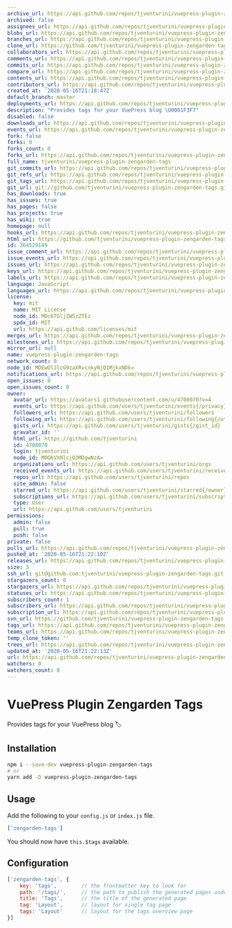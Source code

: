 ```yaml
---
archive_url: https://api.github.com/repos/tjventurini/vuepress-plugin-zengarden-tags/{archive_format}{/ref}
archived: false
assignees_url: https://api.github.com/repos/tjventurini/vuepress-plugin-zengarden-tags/assignees{/user}
blobs_url: https://api.github.com/repos/tjventurini/vuepress-plugin-zengarden-tags/git/blobs{/sha}
branches_url: https://api.github.com/repos/tjventurini/vuepress-plugin-zengarden-tags/branches{/branch}
clone_url: https://github.com/tjventurini/vuepress-plugin-zengarden-tags.git
collaborators_url: https://api.github.com/repos/tjventurini/vuepress-plugin-zengarden-tags/collaborators{/collaborator}
comments_url: https://api.github.com/repos/tjventurini/vuepress-plugin-zengarden-tags/comments{/number}
commits_url: https://api.github.com/repos/tjventurini/vuepress-plugin-zengarden-tags/commits{/sha}
compare_url: https://api.github.com/repos/tjventurini/vuepress-plugin-zengarden-tags/compare/{base}...{head}
contents_url: https://api.github.com/repos/tjventurini/vuepress-plugin-zengarden-tags/contents/{+path}
contributors_url: https://api.github.com/repos/tjventurini/vuepress-plugin-zengarden-tags/contributors
created_at: '2020-05-16T21:18:47Z'
default_branch: master
deployments_url: https://api.github.com/repos/tjventurini/vuepress-plugin-zengarden-tags/deployments
description: "Provides tags for your VuePress blog \U0001F3F7"
disabled: false
downloads_url: https://api.github.com/repos/tjventurini/vuepress-plugin-zengarden-tags/downloads
events_url: https://api.github.com/repos/tjventurini/vuepress-plugin-zengarden-tags/events
fork: false
forks: 0
forks_count: 0
forks_url: https://api.github.com/repos/tjventurini/vuepress-plugin-zengarden-tags/forks
full_name: tjventurini/vuepress-plugin-zengarden-tags
git_commits_url: https://api.github.com/repos/tjventurini/vuepress-plugin-zengarden-tags/git/commits{/sha}
git_refs_url: https://api.github.com/repos/tjventurini/vuepress-plugin-zengarden-tags/git/refs{/sha}
git_tags_url: https://api.github.com/repos/tjventurini/vuepress-plugin-zengarden-tags/git/tags{/sha}
git_url: git://github.com/tjventurini/vuepress-plugin-zengarden-tags.git
has_downloads: true
has_issues: true
has_pages: false
has_projects: true
has_wiki: true
homepage: null
hooks_url: https://api.github.com/repos/tjventurini/vuepress-plugin-zengarden-tags/hooks
html_url: https://github.com/tjventurini/vuepress-plugin-zengarden-tags
id: 264529149
issue_comment_url: https://api.github.com/repos/tjventurini/vuepress-plugin-zengarden-tags/issues/comments{/number}
issue_events_url: https://api.github.com/repos/tjventurini/vuepress-plugin-zengarden-tags/issues/events{/number}
issues_url: https://api.github.com/repos/tjventurini/vuepress-plugin-zengarden-tags/issues{/number}
keys_url: https://api.github.com/repos/tjventurini/vuepress-plugin-zengarden-tags/keys{/key_id}
labels_url: https://api.github.com/repos/tjventurini/vuepress-plugin-zengarden-tags/labels{/name}
language: JavaScript
languages_url: https://api.github.com/repos/tjventurini/vuepress-plugin-zengarden-tags/languages
license:
  key: mit
  name: MIT License
  node_id: MDc6TGljZW5zZTEz
  spdx_id: MIT
  url: https://api.github.com/licenses/mit
merges_url: https://api.github.com/repos/tjventurini/vuepress-plugin-zengarden-tags/merges
milestones_url: https://api.github.com/repos/tjventurini/vuepress-plugin-zengarden-tags/milestones{/number}
mirror_url: null
name: vuepress-plugin-zengarden-tags
network_count: 0
node_id: MDEwOlJlcG9zaXRvcnkyNjQ1MjkxNDk=
notifications_url: https://api.github.com/repos/tjventurini/vuepress-plugin-zengarden-tags/notifications{?since,all,participating}
open_issues: 0
open_issues_count: 0
owner:
  avatar_url: https://avatars1.githubusercontent.com/u/4708070?v=4
  events_url: https://api.github.com/users/tjventurini/events{/privacy}
  followers_url: https://api.github.com/users/tjventurini/followers
  following_url: https://api.github.com/users/tjventurini/following{/other_user}
  gists_url: https://api.github.com/users/tjventurini/gists{/gist_id}
  gravatar_id: ''
  html_url: https://github.com/tjventurini
  id: 4708070
  login: tjventurini
  node_id: MDQ6VXNlcjQ3MDgwNzA=
  organizations_url: https://api.github.com/users/tjventurini/orgs
  received_events_url: https://api.github.com/users/tjventurini/received_events
  repos_url: https://api.github.com/users/tjventurini/repos
  site_admin: false
  starred_url: https://api.github.com/users/tjventurini/starred{/owner}{/repo}
  subscriptions_url: https://api.github.com/users/tjventurini/subscriptions
  type: User
  url: https://api.github.com/users/tjventurini
permissions:
  admin: false
  pull: true
  push: false
private: false
pulls_url: https://api.github.com/repos/tjventurini/vuepress-plugin-zengarden-tags/pulls{/number}
pushed_at: '2020-05-16T21:22:10Z'
releases_url: https://api.github.com/repos/tjventurini/vuepress-plugin-zengarden-tags/releases{/id}
size: 3
ssh_url: git@github.com:tjventurini/vuepress-plugin-zengarden-tags.git
stargazers_count: 0
stargazers_url: https://api.github.com/repos/tjventurini/vuepress-plugin-zengarden-tags/stargazers
statuses_url: https://api.github.com/repos/tjventurini/vuepress-plugin-zengarden-tags/statuses/{sha}
subscribers_count: 1
subscribers_url: https://api.github.com/repos/tjventurini/vuepress-plugin-zengarden-tags/subscribers
subscription_url: https://api.github.com/repos/tjventurini/vuepress-plugin-zengarden-tags/subscription
svn_url: https://github.com/tjventurini/vuepress-plugin-zengarden-tags
tags_url: https://api.github.com/repos/tjventurini/vuepress-plugin-zengarden-tags/tags
teams_url: https://api.github.com/repos/tjventurini/vuepress-plugin-zengarden-tags/teams
temp_clone_token: ''
trees_url: https://api.github.com/repos/tjventurini/vuepress-plugin-zengarden-tags/git/trees{/sha}
updated_at: '2020-05-16T21:22:13Z'
url: https://api.github.com/repos/tjventurini/vuepress-plugin-zengarden-tags
watchers: 0
watchers_count: 0
---
```


# VuePress Plugin Zengarden Tags

Provides tags for your VuePress blog 🏷

## Installation

```bash
npm i --save-dev vuepress-plugin-zengarden-tags
# or
yarn add -D vuepress-plugin-zengarden-tags
```

## Usage

Add the following to your `config.js` or `index.js` file.

```javascript
['zengarden-tags']
```

You should now have `this.$tags` available.

## Configuration

```javascript
['zengarden-tags', {
    key: 'tags',        // the frontmatter key to look for
    path: '/tags/',     // the path to publish the generated pages under
    title: 'Tags',      // the title of the generated page
    tag: 'Layout',      // layout for single tag page
    tags: 'Layout'      // layout for the tags overview page
}]
```



